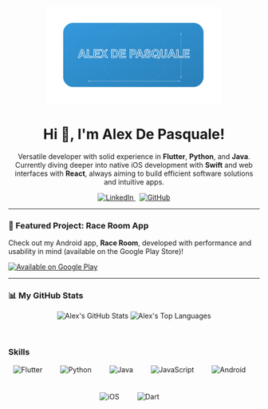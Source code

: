 <p align="center">
  <img src="./blueprint-dev-icon.png" alt="Alex De Pasquale Logo" width="350"/>
</p>

<h1 align="center">Hi 👋, I'm Alex De Pasquale!</h1>

<p align="center">
  Versatile developer with solid experience in <strong>Flutter</strong>, <strong>Python</strong>, and <strong>Java</strong>.<br/>
  Currently diving deeper into native iOS development with <strong>Swift</strong> and web interfaces with <strong>React</strong>, always aiming to build efficient software solutions and intuitive apps.
</p>

<p align="center">
  <a href="https://www.linkedin.com/in/alex-de-pasquale-28535860" target="_blank">
    <img src="https://img.shields.io/badge/LinkedIn-0077B5?style=for-the-badge&logo=linkedin&logoColor=white" alt="LinkedIn"/>
  </a>
  &nbsp; <a href="https://github.com/Al3x18" target="_blank">
    <img src="https://img.shields.io/badge/GitHub-181717?style=for-the-badge&logo=github&logoColor=white" alt="GitHub"/>
  </a>
</p>

---

### 🚀 Featured Project: Race Room App

Check out my Android app, **Race Room**, developed with performance and usability in mind (available on the Google Play Store)!

<p align="left"> <a href="https://play.google.com/store/apps/details?id=com.adp.raceRoom" target="_blank">
    <img src="https://img.shields.io/badge/Google_Play-414141?style=for-the-badge&logo=google-play&logoColor=white" alt="Available on Google Play"/>
  </a>
</p>

---

### 📊 My GitHub Stats

<p align="center">
  <img height="180em" src="https://github-readme-stats.vercel.app/api?username=Al3x18&show_icons=true&theme=tokyonight&include_all_commits=true&count_private=true&hide_border=true&border_radius=10" alt="Alex's GitHub Stats"/>
  <img height="180em" src="https://github-readme-stats.vercel.app/api/top-langs/?username=Al3x18&layout=compact&langs_count=8&theme=tokyonight&hide_border=true&border_radius=10" alt="Alex's Top Languages"/>
</p>

**<br>**
 **<h3 align="left">Skills</h4>**

<div style="display: flex; flex-wrap: wrap; gap: 18px; justify-content: center;"><img src="https://cdn.jsdelivr.net/gh/devicons/devicon/icons/flutter/flutter-original.svg" height="36" alt="Flutter" style="margin-right: 18px"> <img src="https://cdn.jsdelivr.net/gh/devicons/devicon/icons/python/python-original.svg" height="36" alt="Python" style="margin-right: 18px"> <img src="https://cdn.jsdelivr.net/gh/devicons/devicon@latest/icons/java/java-original-wordmark.svg" height="36" alt="Java" style="margin-right: 18px"> <img src="https://cdn.jsdelivr.net/gh/devicons/devicon/icons/javascript/javascript-original.svg" height="36" alt="JavaScript" style="margin-right: 18px"> <img src="https://cdn.jsdelivr.net/gh/devicons/devicon/icons/android/android-original.svg" height="36" alt="Android" style="margin-right: 18px"> <img src="https://cdn.jsdelivr.net/gh/devicons/devicon/icons/apple/apple-original.svg" height="36" alt="iOS" style="margin-right: 18px"> <img src="https://cdn.jsdelivr.net/gh/devicons/devicon@latest/icons/dart/dart-original.svg" height="36" alt="Dart" style="margin-right: 18px"></div>

